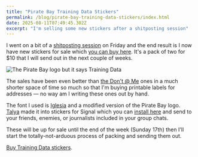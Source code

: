 ```yaml
---
title: "Pirate Bay Training Data Stickers"
permalink: /blog/pirate-bay-training-data-stickers/index.html
date: 2025-08-11T07:49:45.302Z
excerpt: "I'm selling some new stickers after a shitposting session"
---
```


I went on a bit of a [shitposting session](https://social.lol/@robb/114993136245775769) on Friday and the end result is I now have new stickers for sale which [you can buy here](https://rknight.me/shop/training-data). It's a pack of two for $10 that I will send out in the next couple of weeks.

![The Pirate Bay logo but it says Training Data](https://cdn.rknight.me/shop/training-data-promo.jpg)

The sales have been even better than [the Don't @ Me](https://rknight.me/blog/stickers-maths-and-postage/) ones in a much shorter space of time so much so that I'm buying printable labels for addresses — no way am I writing these ones out by hand.

The font I used is [Iglesia](https://www.dafont.com/iglesia.font) and a modified version of the Pirate Bay logo. [Talya](https://433.world/@Yuvalne/115003829011037257) made it into stickers for Signal which you can [install here](https://signal.art/addstickers/#pack_id=db07f2a17706fe5f434699ffad969345&pack_key=2e475ffbbf2d58f5a767cf3bd00fb183b806f52d87944e8da6b736a08030684b) and send to your friends, enemies, or journalists included in your group chats.

These will be up for sale until the end of the week (Sunday 17th) then I'll start the totally-not-arduous process of packing and sending them out.

[Buy Training Data stickers](https://rknight.me/shop/training-data).